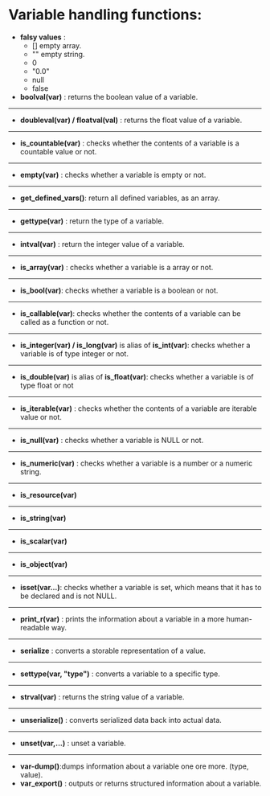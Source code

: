 # Variable handling functions:
* **falsy values** :
    * [] empty array.
    * "" empty string.
    * 0 
    * "0.0"
    * null
    * false  
* **boolval(var)** : returns the boolean value of a variable.  
---  
* **doubleval(var) / floatval(val)** : returns the float value of a variable.  
---
* **is_countable(var)** : checks whether the contents of a variable is a countable value or not.  
---
* **empty(var)** : checks whether a variable is empty or not.
---
* **get_defined_vars()**: return all defined variables, as an array.  
---
* **gettype(var)** : return the type of a variable.
---
* **intval(var)** : return the integer value of a variable. 
--- 
* **is_array(var)** : checks whether a variable is a array or not.  
---
* **is_bool(var)**: checks whether a variable is a boolean or not. 
--- 
* **is_callable(var)**: checks whether the contents of a variable can be called as a function or not.
---
* **is_integer(var) / is_long(var)**  is alias of **is_int(var)**: checks whether a variable is of type integer or not.
---   
* **is_double(var)** is alias of **is_float(var)**: checks whether a variable is of type float or not 
---
* **is_iterable(var)** : checks whether the contents of a variable are iterable value or not. 
---
* **is_null(var)** : checks whether a variable is NULL or not.
---
* **is_numeric(var)** : checks whether a variable is a number or a numeric string.
---
* **is_resource(var)**
---
* **is_string(var)**
---
* **is_scalar(var)**  
---
* **is_object(var)**
---
* **isset(var...)**: checks whether a variable is set, which means that it has to be declared and is not NULL.
---
* **print_r(var)** : prints the information about a variable in a more human-readable way.
---
* **serialize** : converts a storable representation of a value.
---
* **settype(var, "type")** :  converts a variable to a specific type.
---
* **strval(var)** : returns the string value of a variable.  
---
* **unserialize()** : converts serialized data back into actual data.
---
* **unset(var,...)** : unset a variable.
---
* **var-dump()**:dumps information about a variable one ore more. (type, value).
* **var_export()** :  outputs or returns structured information about a variable. 